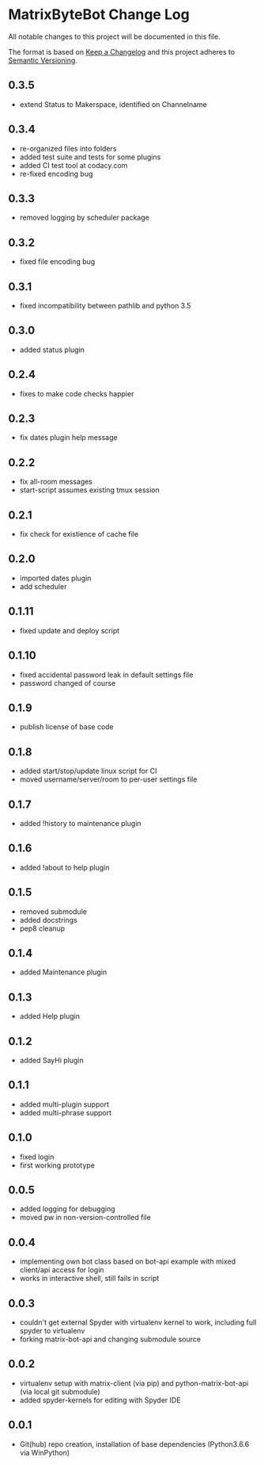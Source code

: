 # MatrixByteBot Change Log

All notable changes to this project will be documented in this file.

The format is based on [Keep a Changelog](http://keepachangelog.com/) and this project adheres to [Semantic Versioning](http://semver.org/).



## 0.3.5
-   extend Status to Makerspace, identified on Channelname

## 0.3.4
-   re-organized files into folders
-   added test suite and tests for some plugins
-   added CI test tool at codacy.com
-   re-fixed encoding bug

## 0.3.3
-   removed logging by scheduler package 

## 0.3.2
-   fixed file encoding bug

## 0.3.1
-   fixed incompatibility between pathlib and python 3.5

## 0.3.0
-   added status plugin

## 0.2.4
-   fixes to make code checks happier

## 0.2.3
-   fix dates plugin help message

## 0.2.2
-   fix all-room messages
-   start-script assumes existing tmux session

## 0.2.1
-   fix check for existience of cache file

## 0.2.0
-   imported dates plugin
-   add scheduler

## 0.1.11
-   fixed update and deploy script

## 0.1.10
-   fixed accidental password leak in default settings file
-   password changed of course

## 0.1.9
-   publish license of base code

## 0.1.8
-   added start/stop/update linux script for CI
-   moved username/server/room to per-user settings file

## 0.1.7
-   added !history to maintenance plugin

## 0.1.6
-   added !about to help plugin

## 0.1.5
-   removed submodule
-   added docstrings
-   pep8 cleanup

## 0.1.4
-   added Maintenance plugin

## 0.1.3
-   added Help plugin

## 0.1.2
-   added SayHi plugin

## 0.1.1
-   added multi-plugin support
-   added multi-phrase support

## 0.1.0
-   fixed login
-   first working prototype

## 0.0.5
-   added logging for debugging
-   moved pw in non-version-controlled file

## 0.0.4
-   implementing own bot class based on bot-api example with mixed client/api access for login
-   works in interactive shell, still fails in script

## 0.0.3
-   couldn't get external Spyder with virtualenv kernel to work, including full spyder to virtualenv
-   forking matrix-bot-api and changing submodule source

## 0.0.2

-   virtualenv setup with matrix-client (via pip) and python-matrix-bot-api (via local git submodule)
-   added spyder-kernels for editing with Spyder IDE

## 0.0.1

-   Git(hub) repo creation, installation of base dependencies (Python3.6.6 via WinPython)
